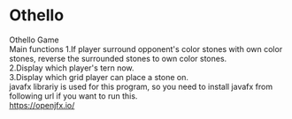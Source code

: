 # Othello
Othello Game<br>
Main functions 1.If player surround opponent's color stones with own color stones, reverse the surrounded stones to own color stones.<br>
               2.Display which player's tern now.<br>
               3.Display which grid player can place a stone on.<br>
javafx librariy is used for this program, so you need to install javafx from following url if you want to run this.<br>
https://openjfx.io/
